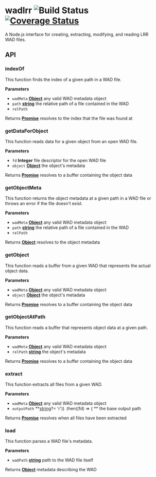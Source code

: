 # wadlrr ![Build Status](https://travis-ci.com/marcbizal/wadlrr.svg?token=mABEpk1bXrf7VZkfebmt&branch=master) [![Coverage Status](https://coveralls.io/repos/github/marcbizal/wadlrr/badge.svg?branch=master)](https://coveralls.io/github/marcbizal/wadlrr?branch=master)

A Node.js interface for creating, extracting, modifying, and reading LRR WAD files.

## API

<!-- Generated by documentation.js. Update this documentation by updating the source code. -->

### indexOf

This function finds the index of a given path in a WAD file.

**Parameters**

-   `wadMeta` **[Object](https://developer.mozilla.org/en-US/docs/Web/JavaScript/Reference/Global_Objects/Object)** any valid WAD metadata object
-   `path` **[string](https://developer.mozilla.org/en-US/docs/Web/JavaScript/Reference/Global_Objects/String)** the relative path of a file contained in the WAD
-   `relPath`  

Returns **[Promise](https://developer.mozilla.org/en-US/docs/Web/JavaScript/Reference/Global_Objects/Promise)** resolves to the index that the file was found at

### getDataForObject

This function reads data for a given object from an open WAD file.

**Parameters**

-   `fd` **Integer** file descriptor for the open WAD file
-   `object` **[Object](https://developer.mozilla.org/en-US/docs/Web/JavaScript/Reference/Global_Objects/Object)** the object's metadata

Returns **[Promise](https://developer.mozilla.org/en-US/docs/Web/JavaScript/Reference/Global_Objects/Promise)** resolves to a buffer containing the object data

### getObjectMeta

This function returns the object metadata at a given path in a WAD file
or throws an error if the file doesn't exist.

**Parameters**

-   `wadMeta` **[Object](https://developer.mozilla.org/en-US/docs/Web/JavaScript/Reference/Global_Objects/Object)** any valid WAD metadata object
-   `path` **[string](https://developer.mozilla.org/en-US/docs/Web/JavaScript/Reference/Global_Objects/String)** the relative path of a file contained in the WAD
-   `relPath`  

Returns **[Object](https://developer.mozilla.org/en-US/docs/Web/JavaScript/Reference/Global_Objects/Object)** resolves to the object metadata

### getObject

This function reads a buffer from a given WAD that represents the actual object data.

**Parameters**

-   `wadMeta` **[Object](https://developer.mozilla.org/en-US/docs/Web/JavaScript/Reference/Global_Objects/Object)** any valid WAD metadata object
-   `object` **[Object](https://developer.mozilla.org/en-US/docs/Web/JavaScript/Reference/Global_Objects/Object)** the object's metadata

Returns **[Promise](https://developer.mozilla.org/en-US/docs/Web/JavaScript/Reference/Global_Objects/Promise)** resolves to a buffer containing the object data

### getObjectAtPath

This function reads a buffer that represents object data at a given path.

**Parameters**

-   `wadMeta` **[Object](https://developer.mozilla.org/en-US/docs/Web/JavaScript/Reference/Global_Objects/Object)** any valid WAD metadata object
-   `relPath` **[string](https://developer.mozilla.org/en-US/docs/Web/JavaScript/Reference/Global_Objects/String)** the object's metadata

Returns **[Promise](https://developer.mozilla.org/en-US/docs/Web/JavaScript/Reference/Global_Objects/Promise)** resolves to a buffer containing the object data

### extract

This function extracts all files from a given WAD.

**Parameters**

-   `wadMeta` **[Object](https://developer.mozilla.org/en-US/docs/Web/JavaScript/Reference/Global_Objects/Object)** any valid WAD metadata object
-   `outputPath` **[string](https://developer.mozilla.org/en-US/docs/Web/JavaScript/Reference/Global_Objects/String)?=  'r'))
            .then((fd) => {
          ** the base output path

Returns **[Promise](https://developer.mozilla.org/en-US/docs/Web/JavaScript/Reference/Global_Objects/Promise)** resolves when all files have been extracted

### load

This function parses a WAD file's metadata.

**Parameters**

-   `wadPath` **[string](https://developer.mozilla.org/en-US/docs/Web/JavaScript/Reference/Global_Objects/String)** path to the WAD file itself

Returns **[Object](https://developer.mozilla.org/en-US/docs/Web/JavaScript/Reference/Global_Objects/Object)** metadata describing the WAD
